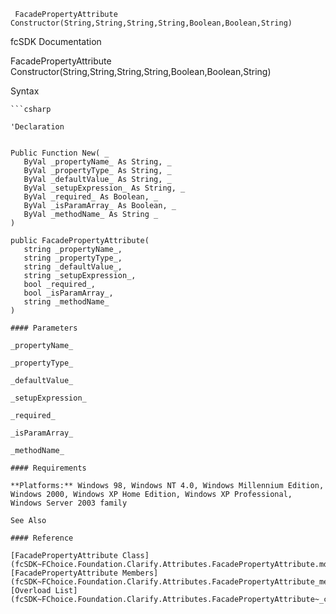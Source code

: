 ﻿     FacadePropertyAttribute Constructor(String,String,String,String,Boolean,Boolean,String)                                                   

fcSDK Documentation

FacadePropertyAttribute Constructor(String,String,String,String,Boolean,Boolean,String)

Syntax

```vbnet
```csharp

'Declaration
 

Public Function New( _
   ByVal _propertyName_ As String, _
   ByVal _propertyType_ As String, _
   ByVal _defaultValue_ As String, _
   ByVal _setupExpression_ As String, _
   ByVal _required_ As Boolean, _
   ByVal _isParamArray_ As Boolean, _
   ByVal _methodName_ As String _
)

public FacadePropertyAttribute( 
   string _propertyName_,
   string _propertyType_,
   string _defaultValue_,
   string _setupExpression_,
   bool _required_,
   bool _isParamArray_,
   string _methodName_
)

#### Parameters

_propertyName_

_propertyType_

_defaultValue_

_setupExpression_

_required_

_isParamArray_

_methodName_

#### Requirements

**Platforms:** Windows 98, Windows NT 4.0, Windows Millennium Edition, Windows 2000, Windows XP Home Edition, Windows XP Professional, Windows Server 2003 family

See Also

#### Reference

[FacadePropertyAttribute Class](fcSDK~FChoice.Foundation.Clarify.Attributes.FacadePropertyAttribute.md)  
[FacadePropertyAttribute Members](fcSDK~FChoice.Foundation.Clarify.Attributes.FacadePropertyAttribute_members.md)  
[Overload List](fcSDK~FChoice.Foundation.Clarify.Attributes.FacadePropertyAttribute~_ctor.md)